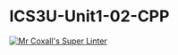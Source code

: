 # ICS3U-Unit1-02-CPP

[![Mr Coxall's Super Linter](https://github.com/noah-daher/ICS3U-Unit1-02-CPP/workflows/Mr%20Coxall's%20Super%20Linter/badge.svg)](https://github.com/noah-daher/ICS3U-Unit1-02-CPP/actions/)
